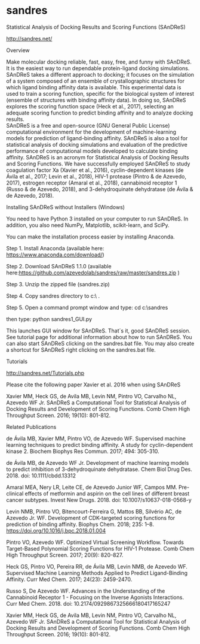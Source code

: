 # sandres
Statistical Analysis of Docking Results and Scoring Functions (SAnDReS)

http://sandres.net/


Overview 

Make molecular docking reliable, fast, easy, free, and funny with SAnDReS. It is the easiest way to run dependable protein-ligand docking simulations. SAnDReS takes a different approach to docking; it focuses on the simulation of a system composed of an ensemble of crystallographic structures for which ligand binding affinity data is available. This experimental data is used to train a scoring function, specific for the biological system of interest (ensemble of structures with binding affinity data). In doing so, SAnDReS explores the scoring function space (Heck et al., 2017), selecting an adequate scoring function to predict binding affinity and to analyze docking results.  
SAnDReS is a free and open-source (GNU General Public License) computational environment for the development of machine-learning models for prediction of ligand-binding affinity. SAnDReS is also a tool for statistical analysis of docking simulations and evaluation of the predictive performance of computational models developed to calculate binding affinity. SAnDReS is an acronym for Statistical Analysis of Docking Results and Scoring Functions. We have successfully employed SAnDReS to study coagulation factor Xa (Xavier et al., 2016), cyclin-dependent kinases (de Ávila et al., 2017; Levin et al., 2018), HIV-1 protease (Pintro & de Azevedo, 2017), estrogen receptor (Amaral et al., 2018), cannabinoid receptor 1 (Russo & de Azevedo, 2018), and 3-dehydroquinate dehydratase (de Ávila & de Azevedo, 2018).     

Installing SAnDReS without Installers (Windows)  

You need to have Python 3 installed on your computer to run SAnDReS. In addition, you also need NumPy, Matplotlib, scikit-learn, and SciPy.

You can make the installation process easier by installing Anaconda. 

Step 1. Install Anaconda (available here: https://www.anaconda.com/download/)

Step 2. Download SAnDReS 1.1.0 (available here:https://github.com/azevedolab/sandres/raw/master/sandres.zip )

Step 3. Unzip the zipped file (sandres.zip) 

Step 4. Copy sandres directory to c:\ .

Step 5. Open a command prompt window and type: cd c:\sandres

then type: python sandres1_GUI.py

This launches GUI window for SAnDReS. That´s it, good SAnDReS session. See tutorial page for additional information about how to run SAnDReS. You can also start SAnDReS clicking on the sandres.bat file. You may also create a shortcut for SAnDReS right clicking on the sandres.bat file.



Tutorials

http://sandres.net/Tutorials.php


Please cite the following paper Xavier et al. 2016 when using SAnDReS

Xavier MM, Heck GS, de Avila MB, Levin NM, Pintro VO, Carvalho NL, Azevedo WF Jr. SAnDReS a Computational Tool for Statistical Analysis of Docking Results and Development of Scoring Functions. Comb Chem High Throughput Screen. 2016; 19(10): 801-812. 


Related Publications

de Ávila MB, Xavier MM, Pintro VO, de Azevedo WF. Supervised machine learning techniques to predict binding affinity. A study for cyclin-dependent kinase 2.  Biochem Biophys Res Commun. 2017; 494: 305-310.  

de Ávila MB, de Azevedo WF Jr. Development of machine learning models to predict inhibition of 3-dehydroquinate dehydratase. Chem Biol Drug Des. 2018. doi: 10.1111/cbdd.13312     

Amaral MEA, Nery LR, Leite CE, de Azevedo Junior WF, Campos MM. Pre-clinical effects of metformin and aspirin on the cell lines of different breast cancer subtypes. Invest New Drugs. 2018. doi: 10.1007/s10637-018-0568-y  

Levin NMB, Pintro VO, Bitencourt-Ferreira G, Mattos BB, Silvério AC, de Azevedo Jr. WF. Development of CDK-targeted scoring functions for prediction of binding affinity. Biophys Chem. 2018; 235: 1–8. https://doi.org/10.1016/j.bpc.2018.01.004         

Pintro VO, Azevedo WF. Optimized Virtual Screening Workflow. Towards Target-Based Polynomial Scoring Functions for HIV-1 Protease. Comb Chem High Throughput Screen. 2017; 20(9): 820-827.              
    
Heck GS, Pintro VO, Pereira RR, de Ávila MB, Levin NMB, de Azevedo WF. Supervised Machine Learning Methods Applied to Predict Ligand-Binding Affinity. Curr Med Chem. 2017; 24(23): 2459-2470.     
  
Russo S, De Azevedo WF. Advances in the Understanding of the Cannabinoid Receptor 1 - Focusing on the Inverse Agonists Interactions. Curr Med Chem. 2018. doi: 10.2174/0929867325666180417165247     

Xavier MM, Heck GS, de Avila MB, Levin NM, Pintro VO, Carvalho NL, Azevedo WF Jr. SAnDReS a Computational Tool for Statistical Analysis of Docking Results and Development of Scoring Functions. Comb Chem High Throughput Screen. 2016; 19(10): 801-812. 

